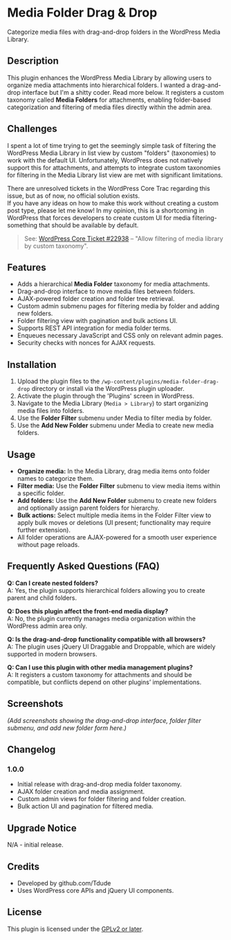 # Media Folder Drag & Drop

Categorize media files with drag-and-drop folders in the WordPress Media Library.

## Description

This plugin enhances the WordPress Media Library by allowing users to organize media attachments into hierarchical folders. I wanted a drag-and-drop interface but I'm a shitty coder. Read more below. It registers a custom taxonomy called **Media Folders** for attachments, enabling folder-based categorization and filtering of media files directly within the admin area.

## Challenges

I spent a lot of time trying to get the seemingly simple task of filtering the WordPress Media Library in list view by custom "folders" (taxonomies) to work with the default UI. Unfortunately, WordPress does not natively support this for attachments, and attempts to integrate custom taxonomies for filtering in the Media Library list view are met with significant limitations.

There are unresolved tickets in the WordPress Core Trac regarding this issue, but as of now, no official solution exists.  
If you have any ideas on how to make this work without creating a custom post type, please let me know! In my opinion, this is a shortcoming in WordPress that forces developers to create custom UI for media filtering-something that should be available by default.

> See: [WordPress Core Ticket #22938](https://core.trac.wordpress.org/ticket/22938) – "Allow filtering of media library by custom taxonomy".

## Features

- Adds a hierarchical **Media Folder** taxonomy for media attachments.
- Drag-and-drop interface to move media files between folders.
- AJAX-powered folder creation and folder tree retrieval.
- Custom admin submenu pages for filtering media by folder and adding new folders.
- Folder filtering view with pagination and bulk actions UI.
- Supports REST API integration for media folder terms.
- Enqueues necessary JavaScript and CSS only on relevant admin pages.
- Security checks with nonces for AJAX requests.

## Installation

1. Upload the plugin files to the `/wp-content/plugins/media-folder-drag-drop` directory or install via the WordPress plugin uploader.
2. Activate the plugin through the 'Plugins' screen in WordPress.
3. Navigate to the Media Library (`Media > Library`) to start organizing media files into folders.
4. Use the **Folder Filter** submenu under Media to filter media by folder.
5. Use the **Add New Folder** submenu under Media to create new media folders.

## Usage

- **Organize media:** In the Media Library, drag media items onto folder names to categorize them.
- **Filter media:** Use the **Folder Filter** submenu to view media items within a specific folder.
- **Add folders:** Use the **Add New Folder** submenu to create new folders and optionally assign parent folders for hierarchy.
- **Bulk actions:** Select multiple media items in the Folder Filter view to apply bulk moves or deletions (UI present; functionality may require further extension).
- All folder operations are AJAX-powered for a smooth user experience without page reloads.

## Frequently Asked Questions (FAQ)

**Q: Can I create nested folders?**  
A: Yes, the plugin supports hierarchical folders allowing you to create parent and child folders.

**Q: Does this plugin affect the front-end media display?**  
A: No, the plugin currently manages media organization within the WordPress admin area only.

**Q: Is the drag-and-drop functionality compatible with all browsers?**  
A: The plugin uses jQuery UI Draggable and Droppable, which are widely supported in modern browsers.

**Q: Can I use this plugin with other media management plugins?**  
A: It registers a custom taxonomy for attachments and should be compatible, but conflicts depend on other plugins’ implementations.

## Screenshots

*(Add screenshots showing the drag-and-drop interface, folder filter submenu, and add new folder form here.)*

## Changelog

### 1.0.0
- Initial release with drag-and-drop media folder taxonomy.
- AJAX folder creation and media assignment.
- Custom admin views for folder filtering and folder creation.
- Bulk action UI and pagination for filtered media.

## Upgrade Notice

N/A - initial release.

## Credits

- Developed by github.com/Tdude
- Uses WordPress core APIs and jQuery UI components.

## License

This plugin is licensed under the [GPLv2 or later](https://www.gnu.org/licenses/gpl-2.0.html).
